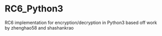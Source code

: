 # RC6_Python3
RC6 implementation for encryption/decryption in Python3 based off work by zhenghao58 and shashankrao
